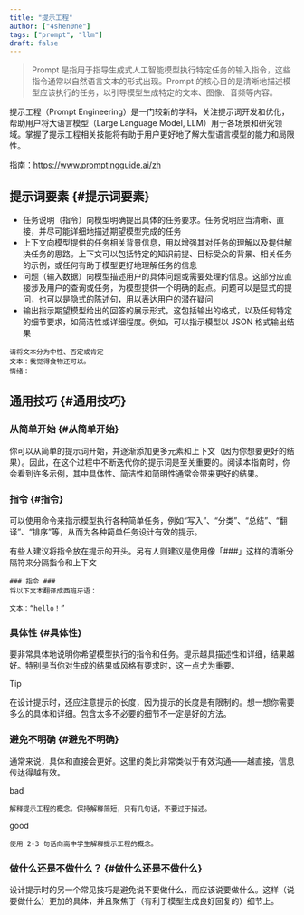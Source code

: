 ```yaml
---
title: "提示工程"
author: ["4shen0ne"]
tags: ["prompt", "llm"]
draft: false
---
```


> Prompt 是指用于指导生成式人工智能模型执行特定任务的输入指令，这些指令通常以自然语言文本的形式出现。Prompt 的核心目的是清晰地描述模型应该执行的任务，以引导模型生成特定的文本、图像、音频等内容。

提示工程（Prompt Engineering）是一门较新的学科，关注提示词开发和优化，帮助用户将大语言模型（Large Language Model, LLM）用于各场景和研究领域。掌握了提示工程相关技能将有助于用户更好地了解大型语言模型的能力和局限性。

指南：<https://www.promptingguide.ai/zh>


## 提示词要素 {#提示词要素}

-   任务说明（指令）向模型明确提出具体的任务要求。任务说明应当清晰、直接，并尽可能详细地描述期望模型完成的任务
-   上下文向模型提供的任务相关背景信息，用以增强其对任务的理解以及提供解决任务的思路。上下文可以包括特定的知识前提、目标受众的背景、相关任务的示例，或任何有助于模型更好地理解任务的信息
-   问题（输入数据）向模型描述用户的具体问题或需要处理的信息。这部分应直接涉及用户的查询或任务，为模型提供一个明确的起点。问题可以是显式的提问，也可以是隐式的陈述句，用以表达用户的潜在疑问
-   输出指示期望模型给出的回答的展示形式。这包括输出的格式，以及任何特定的细节要求，如简洁性或详细程度。例如，可以指示模型以 JSON 格式输出结果

<!--listend-->

```text
请将文本分为中性、否定或肯定
文本：我觉得食物还可以。
情绪：
```


## 通用技巧 {#通用技巧}


### 从简单开始 {#从简单开始}

你可以从简单的提示词开始，并逐渐添加更多元素和上下文（因为你想要更好的结果）。因此，在这个过程中不断迭代你的提示词是至关重要的。阅读本指南时，你会看到许多示例，其中具体性、简洁性和简明性通常会带来更好的结果。


### 指令 {#指令}

可以使用命令来指示模型执行各种简单任务，例如“写入”、“分类”、“总结”、“翻译”、“排序”等，从而为各种简单任务设计有效的提示。

有些人建议将指令放在提示的开头。另有人则建议是使用像「###」这样的清晰分隔符来分隔指令和上下文

```text
### 指令 ###
将以下文本翻译成西班牙语：

文本：“hello！”
```


### 具体性 {#具体性}

要非常具体地说明你希望模型执行的指令和任务。提示越具描述性和详细，结果越好。特别是当你对生成的结果或风格有要求时，这一点尤为重要。

> [!tip]
> 在设计提示时，还应注意提示的长度，因为提示的长度是有限制的。想一想你需要多么的具体和详细。包含太多不必要的细节不一定是好的方法。


### 避免不明确 {#避免不明确}

通常来说，具体和直接会更好。这里的类比非常类似于有效沟通——越直接，信息传达得越有效。

bad

```text
解释提示工程的概念。保持解释简短，只有几句话，不要过于描述。
```

good

```text
使用 2-3 句话向高中学生解释提示工程的概念。
```


### 做什么还是不做什么？ {#做什么还是不做什么}

设计提示时的另一个常见技巧是避免说不要做什么，而应该说要做什么。这样（说要做什么）更加的具体，并且聚焦于（有利于模型生成良好回复的）细节上。
